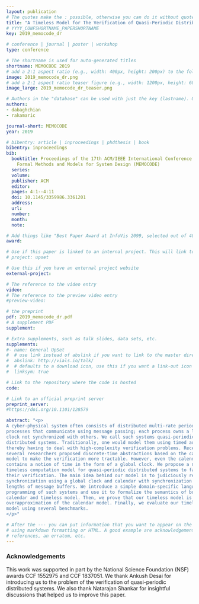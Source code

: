 ```yaml
---
layout: publication
# The quotes make the : possible, otherwise you can do it without quotes
title: "A Timeless Model for The Verification of Quasi-Periodic Distributed Systems"
# YYYY_CONFSHORTNAME_PAPERSHORTNAME
key: 2019_memocode_dr

# conference | journal | poster | workshop
type: conference

# The shortname is used for auto-generated titles
shortname: MEMOCODE 2019
# add a 2:1 aspect ratio (e.g., width: 400px, height: 200px) to the folder /assets/images/papers/
image: 2019_memocode_dr.png
# add a 2:1 aspect ratio teaser figure (e.g., width: 1200px, height: 600px) to the folder /assets/images/papers/
image_large: 2019_memocode_dr_teaser.png

# Authors in the "database" can be used with just the key (lastname). Others can be written properly.
authors:
- dabaghchian
- rakamaric

journal-short: MEMOCODE
year: 2019

# bibentry: article | inproceedings | phdthesis | book
bibentry: inproceedings
bib:
  booktitle: Proceedings of the 17th ACM/IEEE International Conference on
    Formal Methods and Models for System Design (MEMOCODE)
  series:
  volume:
  publisher: ACM
  editor:
  pages: 4:1--4:11
  doi: 10.1145/3359986.3361201
  address:
  url:
  number:
  month:
  note:

# Add things like "Best Paper Award at InfoVis 2099, selected out of 4000 submissions"
award:

# Use if this paper is linked to an internal project. This will link to the project site
# project: upset

# Use this if you have an external project website
external-project:

# The reference to the video entry
video:
# The reference to the preview video entry
#preview-video:

# the preprint
pdf: 2019_memocode_dr.pdf
# A supplement PDF
supplement:

# Extra supplements, such as talk slides, data sets, etc.
supplements:
#- name: General UpSet
#  # use link instead of abslink if you want to link to the master directory
#  abslink: http://vials.io/talk/
#  # defaults to a download icon, use this if you want a link-out icon
#  linksym: true

# Link to the repository where the code is hosted
code:

# Link to an official preprint server
preprint_server:
#https://doi.org/10.1101/128579

abstract: "<p>
A cyber-physical system often consists of distributed multi-rate periodic
processes that communicate using message passing; each process owns a local
clock not synchronized with others. We call such systems quasi-periodic
distributed systems. Traditionally, one would model them using timed automata,
thereby having to deal with high-complexity verification problems. Recently,
several researchers proposed discrete-time abstractions based on the calendar
model to make the verification more tractable. However, even the calendar model
contains a notion of time in the form of a global clock. We propose a novel,
timeless computation model for quasi-periodic distributed systems to facilitate
their verification. The main idea behind our model is to judiciously replace
synchronization using a global clock and calendar with synchronization over
lengths of message buffers. We introduce a simple domain-specific language for
programming of such systems and use it to formalize the semantics of both the
calendar and timeless model. Then, we prove that our timeless model is an
overapproximation of the calendar model. Finally, we evaluate our timeless
model using several benchmarks.
</p>"

# After the --- you can put information that you want to appear on the website
# using markdown formatting or HTML. A good example are acknowledgements, extra
# references, an erratum, etc.
---
```

### Acknowledgements

This work was supported in part by the National Science Foundation (NSF) awards
CCF 1552975 and CCF 1837051. We thank Ankush Desai for introducing us to the
problem of the verification of quasi-periodic distributed systems. We also
thank Natarajan Shankar for insightful discussions that helped us to improve
this paper.

